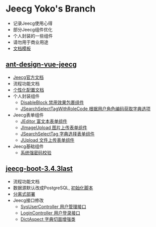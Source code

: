 # Jeecg Yoko's Branch

* 记录Jeecg使用心得
* 部分Jeecg组件优化
* 个人封装的一些组件
* 请勿用于商业用途
* [文档模板](./Template.md)

## [ant-design-vue-jeecg](https://github.com/yoko-murasame/ant-design-vue-jeecg)

* [Jeecg官方文档](https://www.kancloud.cn/zhangdaiscott/jeecg-boot/2043972)
* 流程功能文档
* [个性化配置文档](./ant-design-vue-jeecg/个性化配置文档.md)
* 个人封装组件
  * [DisableBlock 禁用效果包裹组件](./ant-design-vue-jeecg/禁用效果包裹组件.md)
  * [JSearchSelectTagWithRoleCode 根据用户角色编码获取字典选项](./ant-design-vue-jeecg/JSearchSelectTagWithRoleCode.md)
* Jeecg表单组件
  * [JEditor 富文本表单组件](./ant-design-vue-jeecg/JEditor.md)
  * [JImageUpload 图片上传表单组件](./ant-design-vue-jeecg/JImageUpload.md)
  * [JSearchSelectTag 字典选择表单组件](./ant-design-vue-jeecg/JSearchSelectTag.md)
  * [JUpload 文件上传表单组件](./ant-design-vue-jeecg/JUpload.md)
* Jeecg基础组件
  * [系统强密码校验](./ant-design-vue-jeecg/系统强密码校验.md)


## [jeecg-boot-3.4.3last](https://github.com/yoko-murasame/jeecg-boot)

* 流程功能文档
* 数据源默认改成PostgreSQL, [初始化脚本](https://github.com/yoko-murasame/jeecg-boot/blob/yoko-3.4.3last/db/PostgreSQL)
* [分离式部署](./jeecg-boot-3.4.3last/分离式部署.md)
* Jeecg接口修改
  * [SysUserController 用户管理接口](./jeecg-boot-3.4.3last/SysUserController.md)
  * [LoginController 用户登录接口](./jeecg-boot-3.4.3last/LoginController.md)
  * [DictAspect 字典切面增强类](./jeecg-boot-3.4.3last/DictAspect.md)
